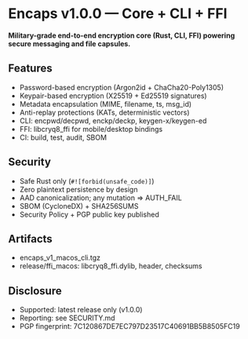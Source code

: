 # Encaps v1.0.0 — Core + CLI + FFI

**Military-grade end-to-end encryption core (Rust, CLI, FFI) powering secure messaging and file capsules.**

## Features
- Password-based encryption (Argon2id + ChaCha20-Poly1305)
- Keypair-based encryption (X25519 + Ed25519 signatures)
- Metadata encapsulation (MIME, filename, ts, msg_id)
- Anti-replay protections (KATs, deterministic vectors)
- CLI: encpwd/decpwd, enckp/deckp, keygen-x/keygen-ed
- FFI: libcryq8_ffi for mobile/desktop bindings
- CI: build, test, audit, SBOM

## Security
- Safe Rust only (`#![forbid(unsafe_code)]`)
- Zero plaintext persistence by design
- AAD canonicalization; any mutation => AUTH_FAIL
- SBOM (CycloneDX) + SHA256SUMS
- Security Policy + PGP public key published

## Artifacts
- encaps_v1_macos_cli.tgz
- release/ffi_macos: libcryq8_ffi.dylib, header, checksums

## Disclosure
- Supported: latest release only (v1.0.0)
- Reporting: see SECURITY.md
- PGP fingerprint: 7C120867DE7EC797D23517C40691BB5B8505FC19
